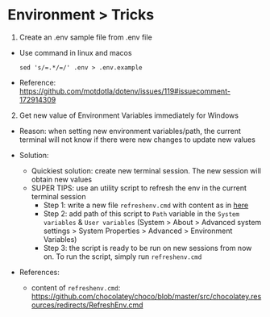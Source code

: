 # Environment > Tricks

1. Create an .env sample file from .env file
- Use command in linux and macos
    ```
    sed 's/=.*/=/' .env > .env.example
    ```
- Reference: https://github.com/motdotla/dotenv/issues/119#issuecomment-172914309

2. Get new value of Environment Variables immediately for Windows
- Reason: when setting new environment variables/path, the current terminal will not know if there were new changes to update new values
- Solution: 
    - Quickiest solution: create new terminal session. The new session will obtain new values
    - SUPER TIPS: use an utility script to refresh the env in the current terminal session
        - Step 1: write a new file `refreshenv.cmd` with content as in [here](./scripts/refreshenv.cmd)
        - Step 2: add path of this script to `Path` variable in the `System variables` & `User variables` (System > About > Advanced system settings > System Properties > Advanced > Environment Variables)
        - Step 3: the script is ready to be run on new sessions from now on. To run the script, simply run `refreshenv.cmd`

- References: 
    - content of `refreshenv.cmd`: https://github.com/chocolatey/choco/blob/master/src/chocolatey.resources/redirects/RefreshEnv.cmd
